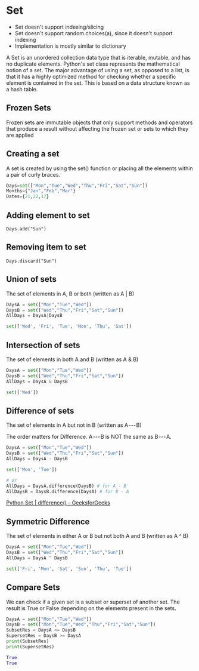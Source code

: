 # Set

- Set doesn't support indexing/slicing
- Set doesn't support random.choices(a), since it doesn't support indexing
- Implementation is mostly similar to dictionary

A Set is an unordered collection data type that is iterable, mutable, and has no duplicate elements. Python's set class represents the mathematical notion of a set. The major advantage of using a set, as opposed to a list, is that it has a highly optimized method for checking whether a specific element is contained in the set. This is based on a data structure known as a hash table.

## Frozen Sets

Frozen sets are immutable objects that only support methods and operators that produce a result without affecting the frozen set or sets to which they are applied

## Creating a set

A set is created by using the set() function or placing all the elements within a pair of curly braces.

```python
Days=set(["Mon","Tue","Wed","Thu","Fri","Sat","Sun"])
Months={"Jan","Feb","Mar"}
Dates={21,22,17}
```

## Adding element to set

`Days.add("Sun")`

## Removing item to set

`Days.discard("Sun")`

## Union of sets

The set of elements in A, B or both (written as A | B)

```python
DaysA = set(["Mon","Tue","Wed"])
DaysB = set(["Wed","Thu","Fri","Sat","Sun"])
AllDays = DaysA|DaysB

set(['Wed', 'Fri', 'Tue', 'Mon', 'Thu', 'Sat'])
```

## Intersection of sets

The set of elements in both A and B (written as A & B)

```python
DaysA = set(["Mon","Tue","Wed"])
DaysB = set(["Wed","Thu","Fri","Sat","Sun"])
AllDays = DaysA & DaysB

set(['Wed'])
```

## Difference of sets

The set of elements in A but not in B (written as A --- B)

The order matters for Difference. A --- B is NOT the same as B --- A.

```python
DaysA = set(["Mon","Tue","Wed"])
DaysB = set(["Wed","Thu","Fri","Sat","Sun"])
AllDays = DaysA - DaysB

set(['Mon', 'Tue'])

# or
AllDays = DaysA.difference(DaysB) # for A - B
AllDaysB = DaysB.difference(DaysA) # for B - A
```

[Python Set | difference() - GeeksforGeeks](https://www.geeksforgeeks.org/python-set-difference/)

## Symmetric Difference

The set of elements in either A or B but not both A and B (written as A ^ B)

```python
DaysA = set(["Mon","Tue","Wed"])
DaysB = set(["Wed","Thu","Fri","Sat","Sun"])
AllDays = DaysA ^ DaysB

set(['Fri', 'Mon', 'Sat', 'Sun', 'Thu', 'Tue'])
```

## Compare Sets

We can check if a given set is a subset or superset of another set. The result is True or False depending on the elements present in the sets.

```python
DaysA = set(["Mon","Tue","Wed"])
DaysB = set(["Mon","Tue","Wed","Thu","Fri","Sat","Sun"])
SubsetRes = DaysA <= DaysB
SupersetRes = DaysB >= DaysA
print(SubsetRes)
print(SupersetRes)

True
True
```
